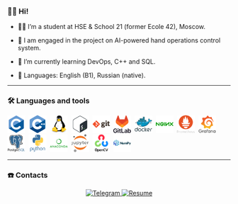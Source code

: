 ### 👋🏻 Hi!

- 👩‍💻 I’m a student at HSE & School 21 (former Ecole 42), Moscow.

- 🔭 I am engaged in the project on AI-powered hand operations control system.

- 🌱 I’m currently learning DevOps, C++ and SQL.

- 💬 Languages: English (B1), Russian (native).

---
### 🛠 Languages and tools
<div>
    <img src="https://github.com/devicons/devicon/blob/master/icons/c/c-original.svg" title="C" **alt="C" width="40" height="40"/>&nbsp;
    <img src="https://github.com/devicons/devicon/blob/master/icons/cplusplus/cplusplus-original.svg" title="CPP" **alt="CPP" width="40" height="40"/>&nbsp;
    <img src="https://github.com/devicons/devicon/blob/master/icons/linux/linux-original.svg" title="linux" **alt="linux" width="40" height="40"/>&nbsp;
    <img src="https://github.com/devicons/devicon/blob/master/icons/bash/bash-original.svg" title="bash" **alt="bash" width="40" height="40"/>&nbsp;
    <img src="https://github.com/devicons/devicon/blob/master/icons/git/git-original-wordmark.svg" title="Git" **alt="Git" width="40" height="40"/>&nbsp;
    <img src="https://github.com/devicons/devicon/blob/master/icons/gitlab/gitlab-original-wordmark.svg" title="gitlab" **alt="gitlab" width="40" height="40"/>&nbsp;
    <img src="https://github.com/devicons/devicon/blob/master/icons/docker/docker-original-wordmark.svg" title="docker" **alt="docker" width="40" height="40"/>&nbsp;
    <img src="https://github.com/devicons/devicon/blob/master/icons/nginx/nginx-original.svg" title="nginx" **alt="nginx" width="40" height="40"/>&nbsp;
    <img src="https://github.com/devicons/devicon/blob/master/icons/prometheus/prometheus-original-wordmark.svg" title="prometheus" **alt="prometheus" width="40" height="40"/>&nbsp;
    <img src="https://github.com/devicons/devicon/blob/master/icons/grafana/grafana-original-wordmark.svg" title="grafana" **alt="grafana" width="40" height="40"/>&nbsp;
    <img src="https://github.com/devicons/devicon/blob/master/icons/postgresql/postgresql-original-wordmark.svg" title="postgresql"  **alt="postgresql" width="40" height="40"/>&nbsp;
    <img src="https://github.com/devicons/devicon/blob/master/icons/python/python-original-wordmark.svg" title="Python" **alt="Python" width="40" height="40"/>&nbsp;
    <img src="https://github.com/devicons/devicon/blob/master/icons/anaconda/anaconda-original-wordmark.svg" title="anaconda" **alt="anaconda" width="40" height="40"/>&nbsp;
    <img src="https://github.com/devicons/devicon/blob/master/icons/jupyter/jupyter-original-wordmark.svg" title="jupyter" **alt="jupyter" width="40" height="40"/>&nbsp;
    <img src="https://github.com/devicons/devicon/blob/master/icons/opencv/opencv-original-wordmark.svg"
    title="opencv" **alt="opencv" width="40" height="40"/>&nbsp;
    <img src="https://github.com/devicons/devicon/blob/master/icons/numpy/numpy-original-wordmark.svg" title="numpy" **alt="numpy" width="40" height="40"/>&nbsp;

</div>

---
### ☎️ Contacts

<div id="socials" align="center">
<a href="https://t.me/ddkozyreva">
    <img src="https://img.shields.io/badge/Telegram-black?style=for-the-badge&logo=telegram&logoColor=blue" alt="Telegram"/>
</a>
<a href="https://ddkozyreva.github.io/">
    <img src="https://img.shields.io/badge/Resume-black?style=for-the-badge&_&logoColor=white" alt="Resume"/>
</a>
</div>
